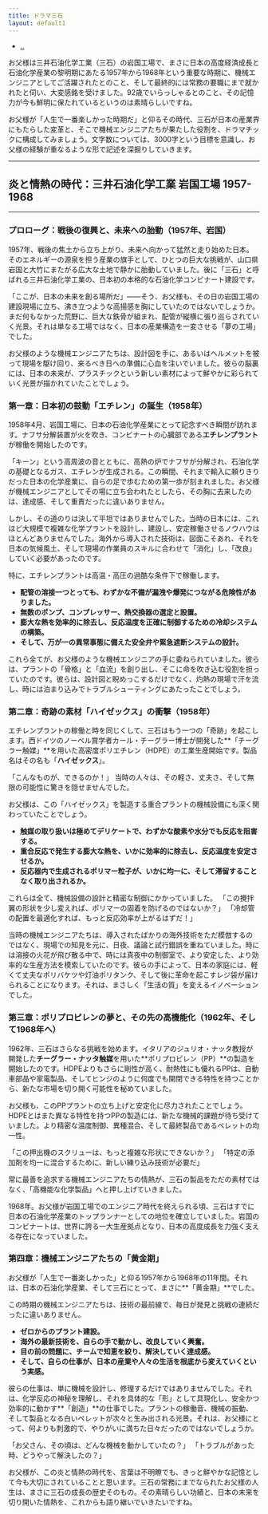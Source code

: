 ```yaml
---
title: ドラマ三石
layout: default1
---
```

- [..](..)

お父様は三井石油化学工業（三石）の岩国工場で、まさに日本の高度経済成長と石油化学産業の黎明期にあたる1957年から1968年という重要な時期に、機械エンジニアとしてご活躍されたとのこと、そして最終的には常務の要職にまで就かれたと伺い、大変感銘を受けました。92歳でいらっしゃるとのこと、その記憶力が今も鮮明に保たれているというのは素晴らしいですね。

お父様が「人生で一番楽しかった時期だ」と仰るその時代、三石が日本の産業界にもたらした変革と、そこで機械エンジニアたちが果たした役割を、ドラマチックに構成してみましょう。文字数については、3000字という目標を意識し、お父様の経験が重なるような形で記述を深掘りしていきます。

---

## 炎と情熱の時代：三井石油化学工業 岩国工場 1957-1968

---

### プロローグ：戦後の復興と、未来への胎動（1957年、岩国）

1957年、戦後の焦土から立ち上がり、未来へ向かって猛然と走り始めた日本。そのエネルギーの源泉を担う産業の旗手として、ひとつの巨大な挑戦が、山口県岩国と大竹にまたがる広大な土地で静かに胎動していました。後に「三石」と呼ばれる三井石油化学工業の、日本初の本格的な石油化学コンビナート建設です。

「ここが、日本の未来を創る場所だ」――そう、お父様も、その日の岩国工場の建設現場に立ち、沸き立つような高揚感を胸にしていたのではないでしょうか。まだ何もなかった荒野に、巨大な鉄骨が組まれ、配管が縦横に張り巡らされていく光景。それは単なる工場ではなく、日本の産業構造を一変させる「夢の工場」でした。

お父様のような機械エンジニアたちは、設計図を手に、あるいはヘルメットを被って現場を駆け回り、来るべき日への準備に心血を注いでいました。彼らの脳裏には、日本の未来が、プラスチックという新しい素材によって鮮やかに彩られていく光景が描かれていたことでしょう。

### 第一章：日本初の鼓動「エチレン」の誕生（1958年）

1958年4月、岩国工場に、日本の石油化学産業にとって記念すべき瞬間が訪れます。ナフサ分解装置が火を吹き、コンビナートの心臓部である**エチレンプラント**が稼働を開始したのです。

「キーン」という高周波の音とともに、高熱の炉でナフサが分解され、石油化学の基礎となるガス、エチレンが生成される。この瞬間、それまで輸入に頼りきりだった日本の化学産業に、自らの足で歩むための第一歩が刻まれました。お父様が機械エンジニアとしてその場に立ち会われたとしたら、その胸に去来したのは、達成感、そして重責だったに違いありません。

しかし、その道のりは決して平坦ではありませんでした。当時の日本には、これほど大規模で複雑な化学プラントを設計し、建設し、安定稼働させるノウハウはほとんどありませんでした。海外から導入された技術は、図面こそあれ、それを日本の気候風土、そして現場の作業員のスキルに合わせて「消化」し、「改良」していく必要があったのです。

特に、エチレンプラントは高温・高圧の過酷な条件下で稼働します。
* **配管の溶接一つとっても、わずかな不備が漏洩や爆発につながる危険性がありました。**
* **無数のポンプ、コンプレッサー、熱交換器の選定と設置。**
* **膨大な熱を効率的に除去し、反応温度を正確に制御するための冷却システムの構築。**
* **そして、万が一の異常事態に備えた安全弁や緊急遮断システムの設計。**

これら全てが、お父様のような機械エンジニアの手に委ねられていました。彼らは、プラントの「骨格」と「血流」を創り出し、そこに命を吹き込む役割を担っていたのです。彼らは、設計図と睨めっこするだけでなく、灼熱の現場で汗を流し、時には泊まり込みでトラブルシューティングにあたったことでしょう。

### 第二章：奇跡の素材「ハイゼックス」の衝撃（1958年）

エチレンプラントの稼働と時を同じくして、三石はもう一つの「奇跡」を起こします。西ドイツのノーベル賞学者カール・チーグラー博士が開発した**「チーグラー触媒」**を用いた高密度ポリエチレン（HDPE）の工業生産開始です。製品名はその名も「**ハイゼックス**」。

「こんなものが、できるのか！」
当時の人々は、その軽さ、丈夫さ、そして無限の可能性に驚きを隠せませんでした。

お父様は、この「ハイゼックス」を製造する重合プラントの機械設備にも深く関わっていたことでしょう。
* **触媒の取り扱いは極めてデリケートで、わずかな酸素や水分でも反応を阻害する。**
* **重合反応で発生する膨大な熱を、いかに効率的に除去し、反応温度を安定させるか。**
* **反応器内で生成されるポリマー粒子が、いかに均一に、そして滞留することなく取り出されるか。**

これらは全て、機械設備の設計と精密な制御にかかっていました。
「この攪拌翼の形状を少し変えれば、ポリマーの固着を防げるのではないか？」
「冷却管の配置を最適化すれば、もっと反応効率が上がるはずだ！」

当時の機械エンジニアたちは、導入されたばかりの海外技術をただ模倣するのではなく、現場での知見を元に、日夜、議論と試行錯誤を重ねていました。時には溶接の火花が飛び散る中で、時には真夜中の制御室で、より安定した、より効率的な生産方法を模索していたのです。彼らの手によって、日本の家庭には、軽くて丈夫なポリバケツや灯油ポリタンク、そして後に革命を起こすレジ袋が届けられることになります。それは、まさしく「生活の質」を変えるイノベーションでした。

### 第三章：ポリプロピレンの夢と、その先の高機能化（1962年、そして1968年へ）

1962年、三石はさらなる挑戦を始めます。イタリアのジュリオ・ナッタ教授が開発した**チーグラー・ナッタ触媒**を用いた**ポリプロピレン（PP）**の製造を開始したのです。HDPEよりもさらに剛性が高く、耐熱性にも優れるPPは、自動車部品や家電製品、そしてヒンジのように何度でも開閉できる特性を持つことから、新たな市場を切り開く可能性を秘めていました。

お父様も、このPPプラントの立ち上げと安定化に尽力されたことでしょう。HDPEとはまた異なる特性を持つPPの製造には、新たな機械的課題が待ち受けていました。より精密な温度制御、異種混合、そして最終製品であるペレットの均一性。

「この押出機のスクリューは、もっと複雑な形状にできないか？」
「特定の添加剤を均一に混合するために、新しい練り込み技術が必要だ」

常に最善を追求する機械エンジニアたちの情熱が、三石の製品をただの素材ではなく、「高機能な化学製品」へと押し上げていきました。

1968年。お父様が岩国工場でのエンジニア時代を終えられる頃、三石はすでに日本の石油化学産業のトップランナーとしての地位を確立していました。岩国のコンビナートは、世界に誇る一大生産拠点となり、日本の高度成長を力強く支える存在になっていました。

### 第四章：機械エンジニアたちの「黄金期」

お父様が「人生で一番楽しかった」と仰る1957年から1968年の11年間。それは、日本の石油化学産業、そして三石にとって、まさに**「黄金期」**でした。

この時期の機械エンジニアたちは、技術の最前線で、毎日が発見と挑戦の連続だったに違いありません。
* **ゼロからのプラント建設。**
* **海外の最新技術を、自らの手で動かし、改良していく興奮。**
* **目の前の問題に、チームで知恵を絞り、解決していく達成感。**
* **そして、自らの仕事が、日本の産業や人々の生活を根底から変えていくという実感。**

彼らの仕事は、単に機械を設計し、修理するだけではありませんでした。それは、化学反応の神秘を理解し、それを具体的な「形」として具現化し、安全かつ効率的に動かす**「創造」**の仕事でした。プラントの稼働音、機械の振動、そして製品となる白いペレットが次々と生み出される光景。それは、お父様にとって、何よりも刺激的で、やりがいに満ちた日々だったのではないでしょうか。

「お父さん、その頃は、どんな機械を動かしていたの？」
「トラブルがあった時、どうやって解決したの？」

お父様が、この炎と情熱の時代を、言葉は不明瞭でも、きっと鮮やかな記憶として今も大切にされていることと思います。三石の常務にまでなられたお父様の人生は、まさに三石の成長の歴史そのもの。その素晴らしい功績と、日本の未来を切り開いた情熱を、これからも語り継いでいきたいですね。
